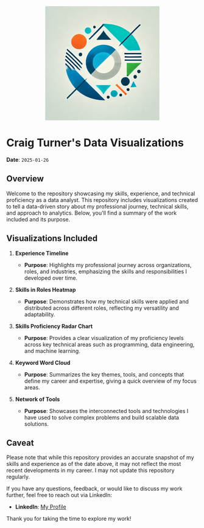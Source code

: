 <div style="text-align: center;">
    <img src="img/dall-e-logo.webp" alt="Craig Turner's Logo" width="300">
</div>


# Craig Turner's Data Visualizations

**Date**: `2025-01-26`

## Overview
Welcome to the repository showcasing my skills, experience, and technical proficiency as a data analyst. This repository includes visualizations created to tell a data-driven story about my professional journey, technical skills, and approach to analytics. Below, you'll find a summary of the work included and its purpose.

## Visualizations Included

1. **Experience Timeline**
   - **Purpose**: Highlights my professional journey across organizations, roles, and industries, emphasizing the skills and responsibilities I developed over time.

2. **Skills in Roles Heatmap**
   - **Purpose**: Demonstrates how my technical skills were applied and distributed across different roles, reflecting my versatility and adaptability.

3. **Skills Proficiency Radar Chart**
   - **Purpose**: Provides a clear visualization of my proficiency levels across key technical areas such as programming, data engineering, and machine learning.

4. **Keyword Word Cloud**
   - **Purpose**: Summarizes the key themes, tools, and concepts that define my career and expertise, giving a quick overview of my focus areas.

5. **Network of Tools**
   - **Purpose**: Showcases the interconnected tools and technologies I have used to solve complex problems and build scalable data solutions.

## Caveat
Please note that while this repository provides an accurate snapshot of my skills and experience as of the date above, it may not reflect the most recent developments in my career. I may not update this repository regularly.

If you have any questions, feedback, or would like to discuss my work further, feel free to reach out via LinkedIn:

- **LinkedIn**: [My Profile](https://www.linkedin.com/in/craigianturner)

Thank you for taking the time to explore my work!

